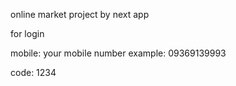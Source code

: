 online market project by next app

for login

mobile: your mobile number
example: 09369139993

code: 1234